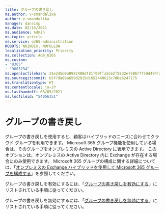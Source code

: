 ```yaml
---
title: グループの書き戻し
ms.author: v-smandalika
author: v-smandalika
manager: dansimp
ms.date: 02/15/2021
ms.audience: Admin
ms.topic: article
ms.service: o365-administration
ROBOTS: NOINDEX, NOFOLLOW
localization_priority: Priority
ms.collection: Adm_O365
ms.custom:
- "8305"
- "9003234"
ms.openlocfilehash: 31e2d5d0a8982488df81f09ffa5bb2f5832e7506f7759d494fa484c629dbbc0e
ms.sourcegitcommit: b5f7da89a650d2915dc652449623c78be6247175
ms.translationtype: HT
ms.contentlocale: ja-JP
ms.lasthandoff: 08/05/2021
ms.locfileid: "54056351"
---
```

# <a name="group-writeback"></a>グループの書き戻し

グループの書き戻しを使用すると、顧客はハイブリッドのニーズに合わせてクラウド グループを利用できます。 Microsoft 365 グループ機能を使用している場合は、そのグループをオンプレミスの Active Directory に表示できます。 このオプションは、オンプレミスの Active Directory 内に Exchange が存在する場合にのみ使用できます。 Microsoft 365 グループの構成に関する詳細については、「[オンプレミスの Exchange ハイブリッドを使用して Microsoft 365 グループを構成する](https://docs.microsoft.com/exchange/hybrid-deployment/set-up-microsoft-365-groups#enable-group-writeback-in-azure-ad-connect)」を参照してください。

グループの書き戻しを有効にするには、「[グループの書き戻しを有効にする](https://docs.microsoft.com/azure/active-directory/hybrid/how-to-connect-group-writeback#enable-group-writeback)」にリストされている手順に従ってください。 

グループの書き戻しを無効にするには、「[グループの書き戻しを無効にする](https://docs.microsoft.com/azure/active-directory/hybrid/how-to-connect-group-writeback#disabling-group-writeback)」にリストされている手順に従ってください。